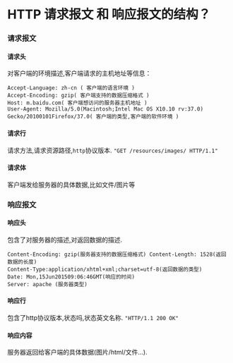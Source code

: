 # HTTP 请求报文 和 响应报文的结构？
### 请求报文
#### 请求头
对客户端的环境描述,客户端请求的主机地址等信息：

```Accept: text/html ( 客户端所能接收的数据类型 )
Accept-Language: zh-cn ( 客户端的语言环境 )
Accept-Encoding: gzip( 客户端支持的数据压缩格式 )
Host: m.baidu.com( 客户端想访问的服务器主机地址 ) 
User-Agent: Mozilla/5.0(Macintosh;Intel Mac OS X10.10 rv:37.0) Gecko/20100101Firefox/37.0( 客户端的类型,客户端的软件环境 )
```
#### 请求行
请求方法,请求资源路径,`http`协议版本. `"GET /resources/images/ HTTP/1.1"`

#### 请求体
客户端发给服务器的具体数据,比如文件/图片等
### 响应报文
#### 响应头
包含了对服务器的描述,对返回数据的描述.

```
Content-Encoding: gzip(服务器支持的数据压缩格式) Content-Length: 1528(返回数据的长度)
Content-Type:application/xhtml+xml;charset=utf-8(返回数据的类型)
Date: Mon,15Jun201509:06:46GMT(响应的时间) 
Server: apache (服务器类型)
```
#### 响应行
包含了http协议版本,状态吗,状态英文名称.
`"HTTP/1.1 200 OK"`
#### 响应内容
服务器返回给客户端的具体数据(图片/html/文件...).


